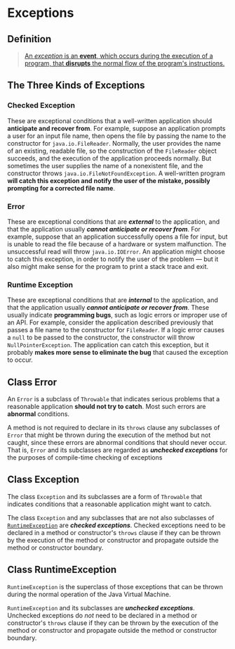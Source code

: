 # Exceptions

## Definition

> [An _exception_ is an **event**, which occurs during the execution of a program, that **disrupts** the normal flow of the program's instructions.](https://docs.oracle.com/javase/tutorial/essential/exceptions/definition.html)

## The Three Kinds of Exceptions

### Checked Exception

These are exceptional conditions that a well-written application should **anticipate and recover from**. For example, suppose an application prompts a user for an input file name, then opens the file by passing the name to the constructor for `java.io.FileReader`. Normally, the user provides the name of an existing, readable file, so the construction of the `FileReader` object succeeds, and the execution of the application proceeds normally. But sometimes the user supplies the name of a nonexistent file, and the constructor throws `java.io.FileNotFoundException`. A well-written program **will catch this exception and notify the user of the mistake, possibly prompting for a corrected file name**.

### Error

These are exceptional conditions that are _**external**_ to the application, and that the application usually _**cannot anticipate or recover from**_. For example, suppose that an application successfully opens a file for input, but is unable to read the file because of a hardware or system malfunction. The unsuccessful read will throw `java.io.IOError`. An application might choose to catch this exception, in order to notify the user of the problem — but it also might make sense for the program to print a stack trace and exit.

### Runtime Exception

These are exceptional conditions that are _**internal**_ to the application, and that the application usually _**cannot anticipate or recover from**_. These usually indicate **programming bugs**, such as logic errors or improper use of an API. For example, consider the application described previously that passes a file name to the constructor for `FileReader`. If a logic error causes a `null` to be passed to the constructor, the constructor will throw `NullPointerException`. The application can catch this exception, but it probably **makes more sense to eliminate the bug** that caused the exception to occur.

## Class Error

An `Error` is a subclass of `Throwable` that indicates serious problems that a reasonable application **should not try to catch**. Most such errors are **abnormal** conditions. 

A method is not required to declare in its `throws` clause any subclasses of `Error` that might be thrown during the execution of the method but not caught, since these errors are abnormal conditions that should never occur. That is, `Error` and its subclasses are regarded as _**unchecked exceptions**_ for the purposes of compile-time checking of exceptions

## Class Exception

The class `Exception` and its subclasses are a form of `Throwable` that indicates conditions that a reasonable application might want to catch.

The class `Exception` and any subclasses that are not also subclasses of [`RuntimeException`](https://docs.oracle.com/javase/8/docs/api/java/lang/RuntimeException.html) are _**checked exceptions**_. Checked exceptions need to be declared in a method or constructor's `throws` clause if they can be thrown by the execution of the method or constructor and propagate outside the method or constructor boundary.

## Class RuntimeException

`RuntimeException` is the superclass of those exceptions that can be thrown during the normal operation of the Java Virtual Machine.

`RuntimeException` and its subclasses are _**unchecked exceptions**_. Unchecked exceptions do _not_ need to be declared in a method or constructor's `throws` clause if they can be thrown by the execution of the method or constructor and propagate outside the method or constructor boundary.

